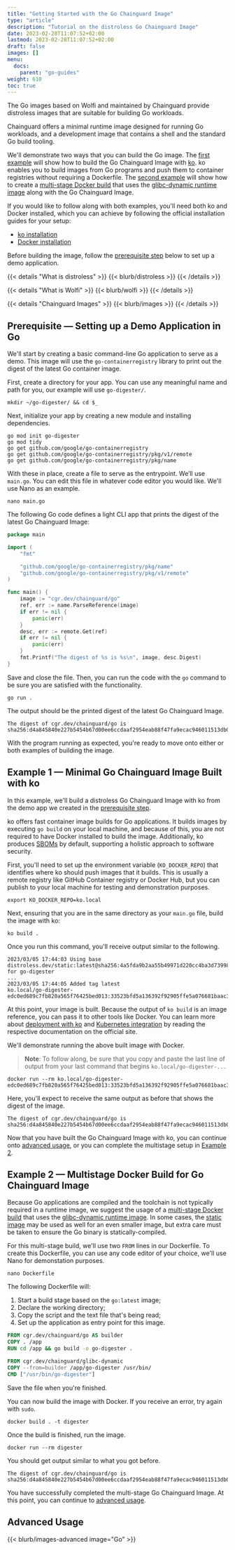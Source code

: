 ```yaml
---
title: "Getting Started with the Go Chainguard Image"
type: "article"
description: "Tutorial on the distroless Go Chainguard Image"
date: 2023-02-28T11:07:52+02:00
lastmod: 2023-02-28T11:07:52+02:00
draft: false
images: []
menu:
  docs:
    parent: "go-guides"
weight: 610
toc: true
---
```


The Go images based on Wolfi and maintained by Chainguard provide distroless images that are suitable for building Go workloads.

Chainguard offers a minimal runtime image designed for running Go workloads, and a development image that contains a shell and the standard Go build tooling. 

We'll demonstrate two ways that you can build the Go image. The [first example](#example-1-minimal-go-chainguard-image-built-with-ko) will show how to build the Go Chainguard Image with [ko](https://ko.build/). ko enables you to build images from Go programs and push them to container registries without requiring a Dockerfile. The [second example](#example-2--multistage-docker-build-for-go-chainguard-image) will show how to create a [multi-stage Docker build](https://docs.docker.com/build/building/multi-stage/) that uses the [glibc-dynamic runtime image](chainguard/chainguard-images/reference/glibc-dynamic/overview/) along with the Go Chainguard Image.

If you would like to follow along with both examples, you'll need both ko and Docker installed, which you can achieve by following the official installation guides for your setup:

* [ko installation](https://ko.build/install/)
* [Docker installation](https://docs.docker.com/get-docker/)

Before building the image, follow the [prerequisite step](#prerequisite--setting-up-a-demo-application-in-go) below to set up a demo application.

{{< details "What is distroless" >}}
{{< blurb/distroless >}}
{{< /details >}}

{{< details "What is Wolfi" >}}
{{< blurb/wolfi >}}
{{< /details >}}

{{< details "Chainguard Images" >}}
{{< blurb/images >}}
{{< /details >}}

## Prerequisite — Setting up a Demo Application in Go

We'll start by creating a basic command-line Go application to serve as a demo. This image will use the `go-containerregistry` library to print out the digest of the latest Go container image.

First, create a directory for your app. You can use any meaningful name and path for you, our example will use `go-digester/`.

```shell
mkdir ~/go-digester/ && cd $_
```

Next, initialize your app by creating a new module and installing dependencies. 

```shell
go mod init go-digester
go mod tidy
go get github.com/google/go-containerregistry
go get github.com/google/go-containerregistry/pkg/v1/remote
go get github.com/google/go-containerregistry/pkg/name
```

With these in place, create a file to serve as the entrypoint. We’ll use `main.go`. You can edit this file in whatever code editor you would like. We'll use Nano as an example.

```shell
nano main.go
```

The following Go code defines a light CLI app that prints the digest of the latest Go Chainguard Image:

```go
package main

import (
	"fmt"

	"github.com/google/go-containerregistry/pkg/name"
	"github.com/google/go-containerregistry/pkg/v1/remote"
)

func main() {
	image := "cgr.dev/chainguard/go"
	ref, err := name.ParseReference(image)
	if err != nil {
		panic(err)
	}
	desc, err := remote.Get(ref)
	if err != nil {
		panic(err)
	}
	fmt.Printf("The digest of %s is %s\n", image, desc.Digest)
}
```

Save and close the file. Then, you can run the code with the `go` command to be sure you are satisfied with the functionality.

```shell
go run .
```

The output should be the printed digest of the latest Go Chainguard Image.

```
The digest of cgr.dev/chainguard/go is sha256:d4a845840e227b5454b67d00ee6ccdaaf2954eab88f47fa9ecac946011513db0
```

With the program running as expected, you're ready to move onto either or both examples of building the image.

## Example 1 — Minimal Go Chainguard Image Built with ko

In this example, we'll build a distroless Go Chainguard Image with ko from the demo app we created in the [prerequisite step](#prerequisite--setting-up-a-demo-application-in-go). 

ko offers fast container image builds for Go applications. It builds images by executing `go build` on your local machine, and because of this, you are not required to have Docker installed to build the image. Additionally, ko produces [SBOMs](/open-source/sbom/what-is-an-sbom/) by default, supporting a holistic approach to software security.

First, you'll need to set up the environment variable (`KO_DOCKER_REPO`) that identifies where ko should push images that it builds. This is usually a remote registry like GitHub Container registry or Docker Hub, but you can publish to your local machine for testing and demonstration purposes.

```shell
export KO_DOCKER_REPO=ko.local
```

Next, ensuring that you are in the same directory as your `main.go` file, build the image with ko:

```shell
ko build .
```

Once you run this command, you'll receive output similar to the following.

```
2023/03/05 17:44:03 Using base distroless.dev/static:latest@sha256:4a5fda9b2aa55b49971d220cc4ba3d73998084e37e437f23721836112015c2d4 for go-digester
...
2023/03/05 17:44:05 Added tag latest
ko.local/go-digester-edc0ed689c7fb820a565f76425bed013:33523bfd5a136392f92905ffe5a076681baac3060d48c2b9ff2f787a7cc90dfd
```

At this point, your image is built. Because the output of `ko build` is an image reference, you can pass it to other tools like Docker. You can learn more about [deployment with ko](https://ko.build/deployment/) and [Kubernetes integration](https://ko.build/features/k8s/) by reading the respective documentation on the official site.

We'll demonstrate running the above built image with Docker.

> **Note**: To follow along, be sure that you copy and paste the last line of output from your last command that begins `ko.local/go-digester-...`

```shell
docker run --rm ko.local/go-digester-edc0ed689c7fb820a565f76425bed013:33523bfd5a136392f92905ffe5a076681baac3060d48c2b9ff2f787a7cc90dfd
```

Here, you'll expect to receive the same output as before that shows the digest of the image.

```
The digest of cgr.dev/chainguard/go is sha256:d4a845840e227b5454b67d00ee6ccdaaf2954eab88f47fa9ecac946011513db0
```

Now that you have built the Go Chainguard Image with ko, you can continue onto [advanced usage](#advanced-usage), or you can complete the multistage setup in [Example 2](#example-2--multistage-docker-build-for-go-chainguard-image).

## Example 2 — Multistage Docker Build for Go Chainguard Image

Because Go applications are compiled and the toolchain is not typically required in a runtime image, we suggest the usage of a [multi-stage Docker build](https://docs.docker.com/build/building/multi-stage/) that uses the [glibc-dynamic runtime image](/chainguard/chainguard-images/reference/glibc-dynamic/overview/). In some cases, the [static image](/chainguard/chainguard-images/reference/static/overview/) may be used as well for an even smaller image, but extra care must be taken to ensure the Go binary is statically-compiled.

For this multi-stage build, we'll use two `FROM` lines in our Dockerfile. To create this Dockerfile, you can use any code editor of your choice, we'll use Nano for demonstation purposes. 

```shell
nano Dockerfile
```

The following Dockerfile will:

1. Start a build stage based on the `go:latest` image;
2. Declare the working directory;
3. Copy the script and the text file that's being read;
4. Set up the application as entry point for this image.

```Dockerfile
FROM cgr.dev/chainguard/go AS builder
COPY . /app
RUN cd /app && go build -o go-digester .

FROM cgr.dev/chainguard/glibc-dynamic
COPY --from=builder /app/go-digester /usr/bin/
CMD ["/usr/bin/go-digester"]
```

Save the file when you're finished.

You can now build the image with Docker. If you receive an error, try again with `sudo`.

```shell
docker build . -t digester
```

Once the build is finished, run the image.

```shell
docker run --rm digester
```

You should get output similar to what you got before.

```
The digest of cgr.dev/chainguard/go is sha256:d4a845840e227b5454b67d00ee6ccdaaf2954eab88f47fa9ecac946011513db0
```

You have successfully completed the multi-stage Go Chainguard Image. At this point, you can continue to [advanced usage](#advanced-usage).

## Advanced Usage

{{< blurb/images-advanced image="Go" >}}
